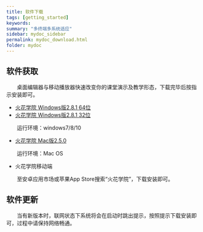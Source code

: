 ```yaml
---
title: 软件下载
tags: [getting_started]
keywords:
summary: "多终端多系统适应"
sidebar: mydoc_sidebar
permalink: mydoc_download.html
folder: mydoc
---
```


## 软件获取

&ensp;&ensp;&ensp;&ensp;桌面编辑器与移动播放器快速改变你的课堂演示及教学形态，下载完毕后按指示安装即可。    

- [火花学院 Windows版2.8.1 64位](http://huohua-install.huohuaschool.com/win64/huohua_v2.8.1_win64.exe)  
- [火花学院 Windows版2.8.1 32位](http://huohua-install.huohuaschool.com/win32/huohua_v2.8.1_win32.exe) 

&ensp;&ensp;&ensp;&ensp;运行环境：windows7/8/10   

- [火花学院 Mac版2.5.0](http://huohua-install.huohuaschool.com/mac/huohua_v2.8.1.dmg) 

&ensp;&ensp;&ensp;&ensp;运行环境：Mac OS   

- 火花学院移动端

&ensp;&ensp;&ensp;&ensp;至安卓应用市场或苹果App Store搜索“火花学院”，下载安装即可。

## 软件更新

&ensp;&ensp;&ensp;&ensp;当有新版本时，联网状态下系统将会在启动时跳出提示，按照提示下载安装即可，过程中请保持网络畅通。

